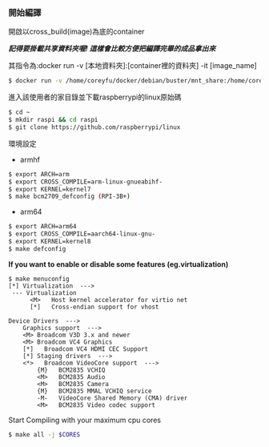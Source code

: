 <h3 id="compiling">開始編譯</h3>

開啟以cross_build(image)為底的container

***記得要掛載共享資料夾喔! 這樣會比較方便把編譯完畢的成品拿出來***

其指令為:docker run -v [本地資料夾]:[container裡的資料夾] -it [image_name]

```bash
$ docker run -v /home/coreyfu/docker/debian/buster/mnt_share:/home/coreydocker/ -it cross_build
```

進入該使用者的家目錄並下載raspberrypi的linux原始碼

```bash
$ cd ~
$ mkdir raspi && cd raspi
$ git clone https://github.com/raspberrypi/linux
```

環境設定

- armhf

```bash
$ export ARCH=arm
$ export CROSS_COMPILE=arm-linux-gnueabihf- 
$ export KERNEL=kernel7
$ make bcm2709_defconfig (RPI-3B+)
```

- arm64

```bash
$ export ARCH=arm64
$ export CROSS_COMPILE=aarch64-linux-gnu-
$ export KERNEL=kernel8
$ make defconfig
```

**If you want to enable or disable some features (eg.virtualization)**

```
$ make menuconfig
[*] Virtualization  ---> 
 --- Virtualization                                                 
      <M>   Host kernel accelerator for virtio net                 
      [*]   Cross-endian support for vhost

Device Drivers  --->
    Graphics support  --->
	<M> Broadcom V3D 3.x and newer             
	<M> Broadcom VC4 Graphics        
	[*]   Broadcom VC4 HDMI CEC Support
    [*] Staging drivers  --->
	<*>   Broadcom VideoCore support  --->
		{M}   BCM2835 VCHIQ                                            
		<M>   BCM2835 Audio                                             
		<M>   BCM2835 Camera                                      
		{M}   BCM2835 MMAL VCHIQ service                             
		-M-   VideoCore Shared Memory (CMA) driver                     
		<M>   BCM2835 Video codec support
```
Start Compiling with your maximum cpu cores

```bash
$ make all -j $CORES
```





